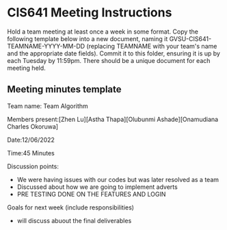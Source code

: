 # CIS641 Meeting Instructions

Hold a team meeting at least once a week in some format.  Copy the following template below into a new document, naming it GVSU-CIS641-TEAMNAME-YYYY-MM-DD (replacing TEAMNAME with your team's name and the appropriate date fields).  Commit it to this folder, ensuring it is up by each Tuesday by 11:59pm.  There should be a unique document for each meeting held.

## Meeting minutes template

Team name: Team Algorithm

Members present:[Zhen Lu][Astha Thapa][Olubunmi Ashade][Onamudiana Charles Okoruwa]

Date:12/06/2022

Time:45 Minutes

Discussion points: 

* We were having issues with our codes but was later resolved as a team
* Discussed about how we are going to implement adverts
* PRE TESTING DONE ON THE FEATURES AND LOGIN

Goals for next week (include responsibilities)

* will discuss abuout the final deliverables
